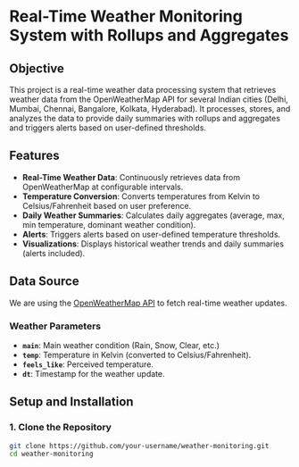 # Real-Time Weather Monitoring System with Rollups and Aggregates

## Objective
This project is a real-time weather data processing system that retrieves weather data from the OpenWeatherMap API for several Indian cities (Delhi, Mumbai, Chennai, Bangalore, Kolkata, Hyderabad). It processes, stores, and analyzes the data to provide daily summaries with rollups and aggregates and triggers alerts based on user-defined thresholds.

## Features
- **Real-Time Weather Data**: Continuously retrieves data from OpenWeatherMap at configurable intervals.
- **Temperature Conversion**: Converts temperatures from Kelvin to Celsius/Fahrenheit based on user preference.
- **Daily Weather Summaries**: Calculates daily aggregates (average, max, min temperature, dominant weather condition).
- **Alerts**: Triggers alerts based on user-defined temperature thresholds.
- **Visualizations**: Displays historical weather trends and daily summaries (alerts included).

## Data Source
We are using the [OpenWeatherMap API](https://openweathermap.org/) to fetch real-time weather updates.

### Weather Parameters
- **`main`**: Main weather condition (Rain, Snow, Clear, etc.)
- **`temp`**: Temperature in Kelvin (converted to Celsius/Fahrenheit).
- **`feels_like`**: Perceived temperature.
- **`dt`**: Timestamp for the weather update.

## Setup and Installation

### 1. Clone the Repository
```bash
git clone https://github.com/your-username/weather-monitoring.git
cd weather-monitoring
